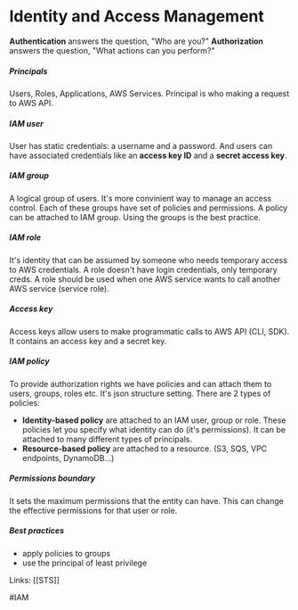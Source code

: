 # Identity and Access Management

**Authentication** answers the question, "Who are you?" 
**Authorization** answers the question, "What actions can you perform?"

##### Principals
Users, Roles, Applications, AWS Services. Principal is who making a request to AWS API.

##### IAM user
User has static credentials: a username and a password. And users can have associated credentials like an **access key ID** and a **secret access key**.
##### IAM group
A logical group of users. It's more convinient way to manage an access control. Each of these groups have set of policies and permissions. 
A policy can be attached to IAM group. Using the groups is the best practice.
##### IAM role
It's identity that can be assumed by someone who needs temporary access to AWS credentials.
A role doesn't have login credentials, only temporary creds.
A role should be used when one AWS service wants to call another AWS service (service role).
##### Access key
Access keys allow users to make programmatic calls to AWS API (CLI, SDK).
It contains an access key and a secret key.
##### IAM policy
To provide authorization rights we have policies and can attach them to users, groups, roles etc. 
It's json structure setting.
There are 2 types of policies:
- **Identity-based policy** are attached to an IAM user, group or role. These policies let you specify what identity can do (it's permissions). It can be attached to many different types of principals.
- **Resource-based policy** are attached to a resource. (S3, SQS, VPC endpoints, DynamoDB...)
##### Permissions boundary
It sets the maximum permissions that the entity can have. This can change the effective permissions for that user or role.

##### Best practices
- apply policies to groups
- use the principal of least privilege

Links:
[[STS]]

#IAM